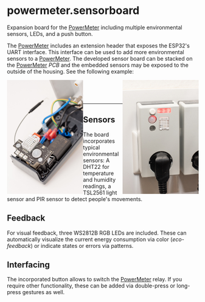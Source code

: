 [PowerMeter]: (https://github.com/voelkerb/powermeter)

# powermeter.sensorboard
Expansion board for the [PowerMeter] including multiple environmental sensors, LEDs, and a push button.

The [PowerMeter] includes an extension header that exposes the ESP32's UART interface.
This interface can be used to add more environmental sensors to a [PowerMeter].
The developed sensor board can be stacked on the [PowerMeter] _PCB_ and the embedded sensors may be exposed to the outside of the housing. 
See the following example:


<img src="/docu/figures/PMSensorBoard.jpg" width="200px" align="left">
<img src="/docu/figures/PMSensorBoard2.jpg" width="200px" align="right">

&nbsp;  

<br>


---

## Sensors
The board incorporates typical environmental sensors:
A DHT22 for temperature and humidity readings, a TSL2561 light sensor and PIR sensor to detect people's movements. 

## Feedback
For visual feedback, three WS2812B RGB LEDs are included. These can automatically visualize the current energy consumption via color (_eco-feedback_) or indicate states or errors via patterns.   

## Interfacing
The incorporated button allows to switch the [PowerMeter] relay. If you require other functionality, these can be added via double-press or long-press gestures as well.